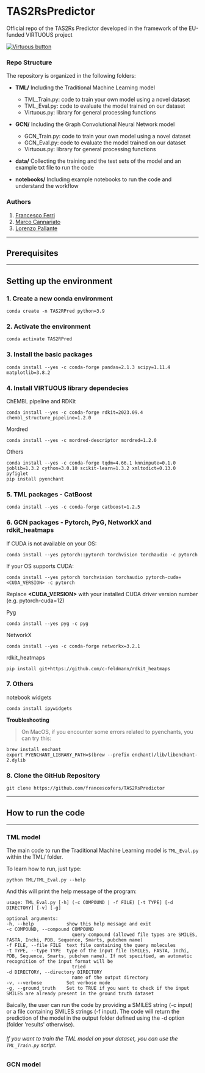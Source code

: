 # TAS2RsPredictor
Official repo of the TAS2Rs Predictor developed in the framework of the EU-funded VIRTUOUS project

[![Virtuous button][Virtuous_image]][Virtuous link]

[Virtuous_image]: https://virtuoush2020.com/wp-content/uploads/2021/02/V_logo_h.png
[Virtuous link]: https://virtuoush2020.com/


### Repo Structure
The repository is organized in the following folders:

- **TML/**
Including the Traditional Machine Learning model
    - TML_Train.py: code to train your own model using a novel dataset
    - TML_Eval.py: code to evaluate the model trained on our dataset
    - Virtuous.py: library for general processing functions

- **GCN/**
Including the Graph Convolutional Neural Network model
    - GCN_Train.py: code to train your own model using a novel dataset
    - GCN_Eval.py: code to evaluate the model trained on our dataset
    - Virtuous.py: library for general processing functions

- **data/**
Collecting the training and the test sets of the model and an example txt file to run the code

- **notebooks/**
Including example notebooks to run the code and understand the workflow

### Authors
1. [Francesco Ferri](https://github.com/francescofers)
2. [Marco Cannariato](https://github.com/marcocannariato)
2. [Lorenzo Pallante](https://github.com/lorenzopallante)

----------------
## Prerequisites
----------------
## Setting up the environment

### 1. Create a new conda environment
```
conda create -n TAS2RPred python=3.9
```

### 2. Activate the environment
```
conda activate TAS2RPred
```

### 3. Install the basic packages
```
conda install --yes -c conda-forge pandas=2.1.3 scipy=1.11.4 matplotlib=3.8.2
```

### 4. Install VIRTUOUS library dependecies

ChEMBL pipeline and RDKit
```
conda install --yes -c conda-forge rdkit=2023.09.4 chembl_structure_pipeline=1.2.0
```

Mordred
``` 
conda install --yes -c mordred-descriptor mordred=1.2.0
```

Others
``` 
conda install --yes -c conda-forge tqdm=4.66.1 knnimpute=0.1.0 joblib=1.3.2 cython=3.0.10 scikit-learn=1.3.2 xmltodict=0.13.0 pyfiglet
pip install pyenchant 
```

### 5. TML packages - CatBoost
``` 
conda install --yes -c conda-forge catboost=1.2.5
```

### 6. GCN packages - Pytorch, PyG, NetworkX and rdkit_heatmaps

If CUDA is not available on your OS:
``` 
conda install --yes pytorch::pytorch torchvision torchaudio -c pytorch
```

If your OS supports CUDA:
```
conda install --yes pytorch torchvision torchaudio pytorch-cuda=<CUDA_VERSION> -c pytorch
```
Replace <b><CUDA_VERSION></b> with your installed CUDA driver version number (e.g. pytorch-cuda=12)

Pyg
```
conda install --yes pyg -c pyg
```

NetworkX
```
conda install --yes -c conda-forge networkx=3.2.1
```

rdkit_heatmaps
```
pip install git+https://github.com/c-feldmann/rdkit_heatmaps
```

### 7. Others

notebook widgets
```
conda install ipywidgets
```

**Troubleshooting**
>On MacOS, if you encounter some errors related to pyenchants, you can try this:
```
brew install enchant
export PYENCHANT_LIBRARY_PATH=$(brew --prefix enchant)/lib/libenchant-2.dylib
```


### 8. Clone the GitHub Repository

```
git clone https://github.com/francescofers/TAS2RsPredictor
```

----------------
## How to run the code
----------------

### TML model

The main code to run the Traditional Machine Learning model is `TML_Eval.py` within the TML/ folder.

To learn how to run, just type:

    python TML/TML_Eval.py --help

And this will print the help message of the program:

    usage: TML_Eval.py [-h] (-c COMPOUND | -f FILE) [-t TYPE] [-d DIRECTORY] [-v] [-g]

    optional arguments:
    -h, --help            show this help message and exit
    -c COMPOUND, --compound COMPOUND
                            query compound (allowed file types are SMILES, FASTA, Inchi, PDB, Sequence, Smarts, pubchem name)
    -f FILE, --file FILE  text file containing the query molecules
    -t TYPE, --type TYPE  type of the input file (SMILES, FASTA, Inchi, PDB, Sequence, Smarts, pubchem name). If not specified, an automatic recognition of the input format will be
                            tried
    -d DIRECTORY, --directory DIRECTORY
                            name of the output directory
    -v, --verbose         Set verbose mode
    -g, --ground_truth    Set to TRUE if you want to check if the input SMILES are already present in the ground truth dataset

Baically, the user can run the code by providing a SMILES string (-c input) or a file containing SMILES strings (-f input). The code will return the prediction of the model in the output folder defined using the -d option (folder 'results' otherwise).


###### If you want to train the TML model on your dataset, you can use the `TML_Train.py` script.


### GCN model


